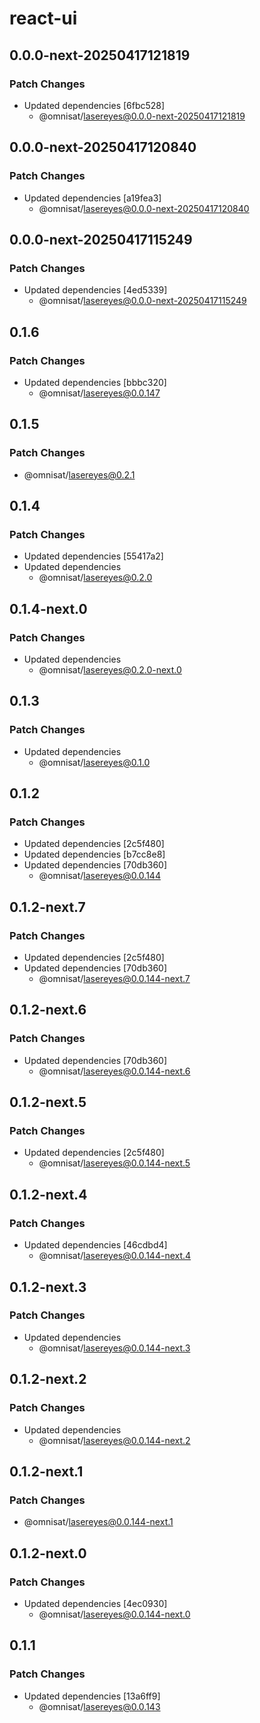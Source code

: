 # react-ui

## 0.0.0-next-20250417121819

### Patch Changes

- Updated dependencies [6fbc528]
  - @omnisat/lasereyes@0.0.0-next-20250417121819

## 0.0.0-next-20250417120840

### Patch Changes

- Updated dependencies [a19fea3]
  - @omnisat/lasereyes@0.0.0-next-20250417120840

## 0.0.0-next-20250417115249

### Patch Changes

- Updated dependencies [4ed5339]
  - @omnisat/lasereyes@0.0.0-next-20250417115249

## 0.1.6

### Patch Changes

- Updated dependencies [bbbc320]
  - @omnisat/lasereyes@0.0.147

## 0.1.5

### Patch Changes

- @omnisat/lasereyes@0.2.1

## 0.1.4

### Patch Changes

- Updated dependencies [55417a2]
- Updated dependencies
  - @omnisat/lasereyes@0.2.0

## 0.1.4-next.0

### Patch Changes

- Updated dependencies
  - @omnisat/lasereyes@0.2.0-next.0

## 0.1.3

### Patch Changes

- Updated dependencies
  - @omnisat/lasereyes@0.1.0

## 0.1.2

### Patch Changes

- Updated dependencies [2c5f480]
- Updated dependencies [b7cc8e8]
- Updated dependencies [70db360]
  - @omnisat/lasereyes@0.0.144

## 0.1.2-next.7

### Patch Changes

- Updated dependencies [2c5f480]
- Updated dependencies [70db360]
  - @omnisat/lasereyes@0.0.144-next.7

## 0.1.2-next.6

### Patch Changes

- Updated dependencies [70db360]
  - @omnisat/lasereyes@0.0.144-next.6

## 0.1.2-next.5

### Patch Changes

- Updated dependencies [2c5f480]
  - @omnisat/lasereyes@0.0.144-next.5

## 0.1.2-next.4

### Patch Changes

- Updated dependencies [46cdbd4]
  - @omnisat/lasereyes@0.0.144-next.4

## 0.1.2-next.3

### Patch Changes

- Updated dependencies
  - @omnisat/lasereyes@0.0.144-next.3

## 0.1.2-next.2

### Patch Changes

- Updated dependencies
  - @omnisat/lasereyes@0.0.144-next.2

## 0.1.2-next.1

### Patch Changes

- @omnisat/lasereyes@0.0.144-next.1

## 0.1.2-next.0

### Patch Changes

- Updated dependencies [4ec0930]
  - @omnisat/lasereyes@0.0.144-next.0

## 0.1.1

### Patch Changes

- Updated dependencies [13a6ff9]
  - @omnisat/lasereyes@0.0.143
